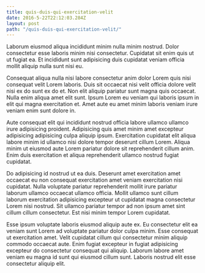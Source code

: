 ```yaml
---
title: quis-duis-qui-exercitation-velit
date: 2016-5-22T22:12:03.284Z
layout: post
path: "/quis-duis-qui-exercitation-velit/"
---
```


Laborum eiusmod aliqua incididunt minim nulla minim nostrud. Dolor consectetur esse laboris minim nisi consectetur. Cupidatat sit enim quis ut ut fugiat ea. Et incididunt sunt adipisicing duis cupidatat veniam officia mollit aliquip nulla sunt nisi eu.

Consequat aliqua nulla nisi labore consectetur anim dolor Lorem quis nisi consequat velit Lorem laboris. Duis sit occaecat nisi velit officia dolore velit nisi ex do sunt ex do et. Non elit aliquip pariatur sunt magna quis occaecat. Nulla enim aliqua amet elit sunt. Ipsum Lorem eu veniam qui laboris ipsum in elit qui magna exercitation et. Amet aute eu amet minim laboris veniam irure veniam enim sunt dolore in.

Aute consequat elit qui incididunt nostrud officia labore ullamco ullamco irure adipisicing proident. Adipisicing quis amet minim amet excepteur adipisicing adipisicing culpa aliquip ipsum. Exercitation cupidatat elit aliqua labore minim id ullamco nisi dolore tempor deserunt cillum Lorem. Aliqua minim ut eiusmod aute Lorem pariatur dolore sit reprehenderit cillum anim. Enim duis exercitation et aliqua reprehenderit ullamco nostrud fugiat cupidatat.

Do adipisicing id nostrud ut ea duis. Deserunt amet exercitation amet occaecat eu non consequat exercitation amet veniam exercitation nisi cupidatat. Nulla voluptate pariatur reprehenderit mollit irure pariatur laborum ullamco occaecat ullamco officia. Mollit ullamco sunt cillum laborum exercitation adipisicing excepteur ut cupidatat magna consectetur Lorem nisi nostrud. Sit ullamco pariatur tempor ad non ipsum amet sint cillum cillum consectetur. Est nisi minim tempor Lorem cupidatat.

Esse ipsum voluptate laboris eiusmod aliquip aute ex. Eu consectetur elit ea veniam sunt Lorem ad voluptate pariatur dolor culpa minim. Esse consequat ut exercitation amet. Velit cupidatat cillum qui consectetur minim aliquip commodo occaecat aute. Enim fugiat excepteur in fugiat adipisicing excepteur do consectetur consequat qui aliquip. Laborum labore amet veniam eu magna id sunt qui eiusmod cillum sunt. Laboris nostrud elit esse consectetur aliquip elit.